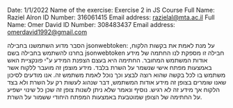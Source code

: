 Date: 1/1/2022
Name of the exercise: Exercise 2 in JS Course
Full Name: Raziel Alron
ID Number: 316061415
Email address: razielal@mta.ac.il
Full Name: Omer David
ID Number: 308483437
Email address: omerdavid1992@gmail.com


הסבר מדוע השתמשנו בחבילה jsonwebtoken:
על מנת לאמת את בקשות הלקוח, בחרנו להשתמש בחבילה בשם jsonwebtoken
חבילה זו מספקת לנו החתמה של מידע אודות המשתמש המחובר.
החתימה היא בעצם הצפנת המידע ע"י פונקציית האש באמצעות מפתח אישי שנשמר על השרת בלבד.
מידע מוצפן זה מועבר ללקוח אשר משתמש בו לכל בקשה שהוא רוצה לבצע וכך נוכל לאמת משתמש זה.
אנו מודעים לסיכון שאנו שומרים בצופן זה מידע אודות המשתמש, דבר שנהוג לעשות רק על השרת ולא בצד הלקוח אך מידע זה לא רגיש.
נוסיף ונאמר שלא ניתן לשנות צופן זה שכן כל שינוי ישפיע על החתימה של הצופן שמוטבעת באמצעות המפתח היחודי ששמור על השרת.